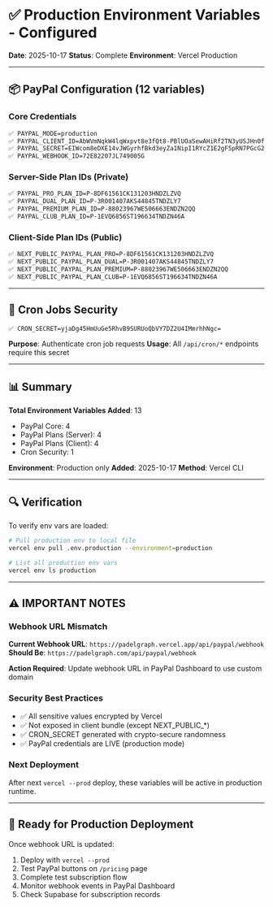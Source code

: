# ✅ Production Environment Variables - Configured

**Date**: 2025-10-17
**Status**: Complete
**Environment**: Vercel Production

---

## 📦 PayPal Configuration (12 variables)

### Core Credentials
```bash
✅ PAYPAL_MODE=production
✅ PAYPAL_CLIENT_ID=AbWVmNqkW4lqWxpvt8e3fQt8-PBlUOaSewAHiRf2TN3yUSJHn0flcVc_Sw4-FcWke2Jh8FPhlvnA3d1W
✅ PAYPAL_SECRET=EIWcom8eDXE14vJWGyrhfBkd3eyZa1NipI1RYcZ1E2gF5pRN7PGcG2X1PmiRBbHZzZnKZcn6OCGZYoPi
✅ PAYPAL_WEBHOOK_ID=72E82207JL749005G
```

### Server-Side Plan IDs (Private)
```bash
✅ PAYPAL_PRO_PLAN_ID=P-8DF61561CK131203HNDZLZVQ
✅ PAYPAL_DUAL_PLAN_ID=P-3R001407AKS44845TNDZLY7
✅ PAYPAL_PREMIUM_PLAN_ID=P-88023967WE506663ENDZN2QQ
✅ PAYPAL_CLUB_PLAN_ID=P-1EVQ6856ST196634TNDZN46A
```

### Client-Side Plan IDs (Public)
```bash
✅ NEXT_PUBLIC_PAYPAL_PLAN_PRO=P-8DF61561CK131203HNDZLZVQ
✅ NEXT_PUBLIC_PAYPAL_PLAN_DUAL=P-3R001407AKS44845TNDZLY7
✅ NEXT_PUBLIC_PAYPAL_PLAN_PREMIUM=P-88023967WE506663ENDZN2QQ
✅ NEXT_PUBLIC_PAYPAL_PLAN_CLUB=P-1EVQ6856ST196634TNDZN46A
```

---

## 🔐 Cron Jobs Security

```bash
✅ CRON_SECRET=yjaDg45HmUuGe5RhvB9SURUoQbVY7DZ2U4IMmrhhNgc=
```

**Purpose**: Authenticate cron job requests
**Usage**: All `/api/cron/*` endpoints require this secret

---

## 📊 Summary

**Total Environment Variables Added**: 13
- PayPal Core: 4
- PayPal Plans (Server): 4
- PayPal Plans (Client): 4
- Cron Security: 1

**Environment**: Production only
**Added**: 2025-10-17
**Method**: Vercel CLI

---

## 🔍 Verification

To verify env vars are loaded:

```bash
# Pull production env to local file
vercel env pull .env.production --environment=production

# List all production env vars
vercel env ls production
```

---

## ⚠️ IMPORTANT NOTES

### Webhook URL Mismatch
**Current Webhook URL**: `https://padelgraph.vercel.app/api/paypal/webhook`
**Should Be**: `https://padelgraph.com/api/paypal/webhook`

**Action Required**: Update webhook URL in PayPal Dashboard to use custom domain

### Security Best Practices
- ✅ All sensitive values encrypted by Vercel
- ✅ Not exposed in client bundle (except NEXT_PUBLIC_*)
- ✅ CRON_SECRET generated with crypto-secure randomness
- ✅ PayPal credentials are LIVE (production mode)

### Next Deployment
After next `vercel --prod` deploy, these variables will be active in production runtime.

---

## 🚀 Ready for Production Deployment

Once webhook URL is updated:
1. Deploy with `vercel --prod`
2. Test PayPal buttons on `/pricing` page
3. Complete test subscription flow
4. Monitor webhook events in PayPal Dashboard
5. Check Supabase for subscription records
